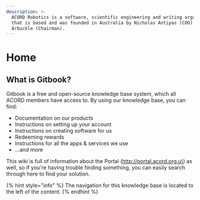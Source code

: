 ```yaml
---
description: >-
  ACORD Robotics is a software, scientific engineering and writing organisation
  that is based and was founded in Australia by Nicholas Antipas (COO) & Liam
  Arbuckle (Chairman).
---
```


# Home

## What is Gitbook?

Gitbook is a free and open-source knowledge base system, which all ACORD members have access to. By using our knowledge base, you can find:

* Documentation on our products
* Instructions on setting up your account
* Instructions on creating software for us
* Redeeming rewards
* Instructions for all the apps & services we use
* …and more

This wiki is full of information about the Portal \(http://portal.acord.org.u\) as well, so if you're having trouble finding something, you can easily search through here to find your solution.

{% hint style="info" %}
The navigation for this knowledge base is  located to the left of the content.
{% endhint %}



